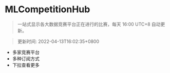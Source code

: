 # MLCompetitionHub

> 一站式显示各大数据竞赛平台正在进行的比赛，每天 16:00 UTC+8 自动更新。
  
> 更新时间: 2022-04-13T16:02:35+0800 

* 多家竞赛平台
* 多种订阅方式
* 下拉查看更多